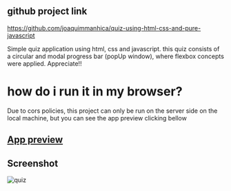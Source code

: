 
## github project link
https://github.com/joaquimmanhica/quiz-using-html-css-and-pure-javascript

Simple quiz application using html, css and javascript. 
this quiz consists of a circular and modal progress bar (popUp window), where flexbox concepts were applied. Appreciate!!

# how do i run it in my browser?
Due to cors policies, this project can only be run on the server side on the local machine, but you can see the app preview clicking bellow
## [App preview](https://codepen.io/joaquim-manhica/pen/GRQbWvP)

## Screenshot
![quiz](https://user-images.githubusercontent.com/38292962/175038898-6b0a778f-442b-4f95-bacf-8d2b07e3c11f.jpg)
